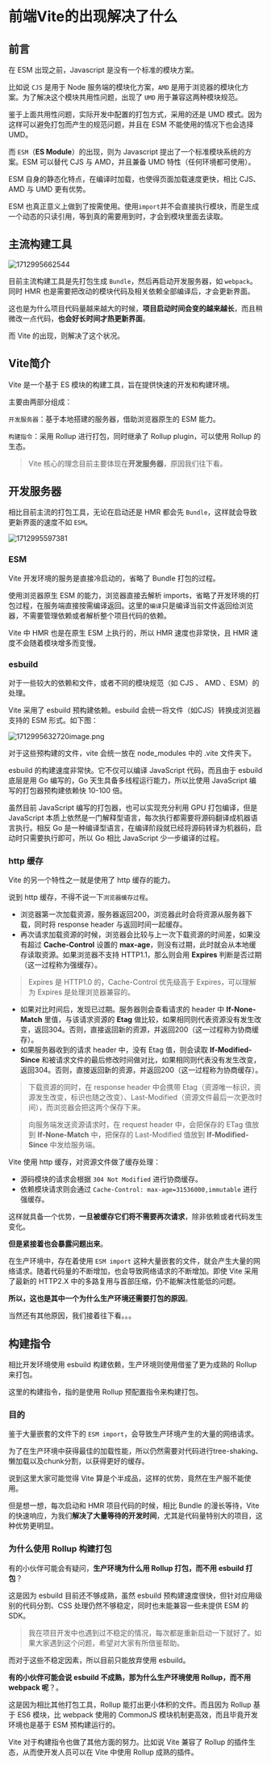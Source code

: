 # 前端Vite的出现解决了什么

## **前言**

在 ESM 出现之前，Javascript 是没有一个标准的模块方案。

比如说 `CJS` 是用于 Node 服务端的模块化方案，`AMD` 是用于浏览器的模块化方案。为了解决这个模块共用性问题，出现了 `UMD` 用于兼容这两种模块规范。

鉴于上面共用性问题，实际开发中配置的打包方式，采用的还是 UMD 模式。因为这样可以避免打包而产生的规范问题，并且在 ESM 不能使用的情况下也会选择 UMD。

而 `ESM`（**ES Module**）的出现，则为 Javascript 提出了一个标准模块系统的方案。ESM 可以替代 CJS 与 AMD，并且兼备 UMD 特性（任何环境都可使用）。

ESM 自身的静态化特点，在编译时加载，也使得页面加载速度更快，相比 CJS、AMD 与 UMD 更有优势。

ESM 也真正意义上做到了按需使用。使用`import`并不会直接执行模块，而是生成一个动态的只读引用，等到真的需要用到时，才会到模块里面去读取。

## **主流构建工具**

![1712995662544](C:\Users\Administrator\AppData\Roaming\Typora\typora-user-images\1712995662544.png)

目前主流构建工具是先打包生成 `Bundle`，然后再启动开发服务器，如 `webpack`。同时 HMR 也是需要把改动的模块代码及相关依赖全部编译后，才会更新界面。

这也是为什么项目代码量越来越大的时候，**项目启动时间会变的越来越长**，而且稍微改一点代码，**也会好长时间才热更新界面**。

而 Vite 的出现，则解决了这个状况。

## **Vite简介**

Vite 是一个基于 ES 模块的构建工具，旨在提供快速的开发和构建环境。

主要由两部分组成：

`开发服务器`：基于本地搭建的服务器，借助浏览器原生的 ESM 能力。

`构建指令`：采用 Rollup 进行打包，同时继承了 Rollup plugin，可以使用 Rollup 的生态。

> Vite 核心的理念目前主要体现在**开发服务器**，原因我们往下看。

## **开发服务器**

相比目前主流的打包工具，无论在启动还是 HMR 都会先 `Bundle`，这样就会导致更新界面的速度不如 `ESM`。

![1712995597381](C:\Users\Administrator\AppData\Roaming\Typora\typora-user-images\1712995597381.png)

### **ESM**

Vite 开发环境的服务是直接冷启动的，省略了 Bundle 打包的过程。

使用浏览器原生 ESM 的能力，浏览器直接去解析 imports，省略了开发环境的打包过程，在服务端直接按需编译返回。这里的`编译`只是编译当前文件返回给浏览器，不需要管理依赖或者解析整个项目代码的依赖。

Vite 中 HMR 也是在原生 ESM 上执行的，所以 HMR 速度也非常快，且 HMR 速度不会随着模块增多而变慢。

### **esbuild**

对于一些较大的依赖和文件，或者不同的模块规范（如 CJS 、 AMD 、ESM）的处理。

Vite 采用了 esbuild 预构建依赖。esbuild 会统一将文件（如CJS）转换成浏览器支持的 ESM 形式。如下图：

![1712995632720](C:\Users\Administrator\AppData\Roaming\Typora\typora-user-images\1712995632720.png)image.png

对于这些预构建的文件，vite 会统一放在 node_modules 中的 .vite 文件夹下。

esbuild 的构建速度非常快。它不仅可以编译 JavaScript 代码，而且由于 esbuild 底层是用 Go 编写的，Go 天生具备多线程运行能力，所以比使用 JavaScript 编写的打包器预构建依赖快 10-100 倍。

虽然目前 JavaScript 编写的打包器，也可以实现充分利用 GPU 打包编译，但是 JavaScript 本质上依然是一门解释型语言，每次执行都需要将源码翻译成机器语言执行。相反 Go 是一种编译型语言，在编译阶段就已经将源码转译为机器码，启动时只需要执行即可，所以 Go 相比 JavaScript 少一步编译的过程。

### **http 缓存**

Vite 的另一个特性之一就是使用了 http 缓存的能力。

说到 http 缓存，不得不说一下`浏览器缓存过程`。

- 浏览器第一次加载资源，服务器返回200，浏览器此时会将资源从服务器下载，同时将 response header 与返回时间一起缓存。
- 再次请求加载资源的时候，浏览器会比较与上一次下载资源的时间差，如果没有超过 **Cache-Control** 设置的 **max-age**，则没有过期，此时就会从本地缓存读取资源。如果浏览器不支持 HTTP1.1，那么则会用 **Expires** 判断是否过期（这一过程称为强缓存）。

> Expires 是 HTTP1.0 的，Cache-Control 优先级高于 Expires，可以理解为 Expires 是处理浏览器兼容的。

- 如果对比时间后，发现已过期。服务器则会查看请求的 header 中 **If-None-Match** 里值，与该请求资源的 **Etag** 做比较，如果相同则代表资源没有发生改变，返回304。否则，直接返回新的资源，并返回200（这一过程称为协商缓存）。
- 如果服务器收到的请求 header 中，没有 Etag 值，则会读取 **If-Modified-Since** 和被请求文件的最后修改时间做对比，如果相同则代表没有发生改变，返回304。否则，直接返回新的资源，并返回200（这一过程称为协商缓存）。

> 下载资源的同时，在 response header 中会携带 Etag（资源唯一标识，资源发生改变，标识也随之改变）、Last-Modified（资源文件最后一次更改时间），而浏览器会把这两个保存下来。

> 向服务端发送资源请求时，在 request header 中，会把保存的 ETag 值放到 **If-None-Match** 中，把保存的 Last-Modified 值放到 **If-Modified-Since** 中发给服务端。

Vite 使用 http 缓存，对资源文件做了缓存处理：

- 源码模块的请求会根据 `304 Not Modified` 进行协商缓存。
- 依赖模块请求则会通过 `Cache-Control: max-age=31536000,immutable` 进行强缓存。

这样就具备一个优势，**一旦被缓存它们将不需要再次请求**，除非依赖或者代码发生变化。

**但是紧接着也会暴露问题出来**。

在生产环境中，存在着使用 `ESM import` 这种大量嵌套的文件，就会产生大量的网络请求。随着代码量的不断增加，也会导致网络请求的不断增加。即使 Vite 采用了最新的 HTTP2.X 中的多路复用与首部压缩，仍不能解决性能低的问题。

**所以，这也是其中一个为什么生产环境还需要打包的原因**。

当然还有其他原因，我们接着往下看。。。

## **构建指令**

相比开发环境使用 esbuild 构建依赖，生产环境则使用借鉴了更为成熟的 Rollup 来打包。

这里的构建指令，指的是使用 Rollup 预配置指令来构建打包。

### **目的**

鉴于大量嵌套的文件下的 `ESM import`，会导致生产环境产生的大量的网络请求。

为了在生产环境中获得最佳的加载性能，所以仍然需要对代码进行tree-shaking、懒加载以及chunk分割，以获得更好的缓存。

说到这里大家可能觉得 Vite 算是个半成品，这样的优势，竟然在生产服不能使用。

但是想一想，每次启动和 HMR 项目代码的时候，相比 Bundle 的漫长等待，Vite 的快速响应，为我们**解决了大量等待的开发时间**，尤其是代码量特别大的项目，这种优势更明显。

### **为什么使用 Rollup 构建打包**

有的小伙伴可能会有疑问，**生产环境为什么用 Rollup 打包，而不用 esbuild 打包**？

这是因为 esbuild 目前还不够成熟，虽然 esbuild 预构建速度很快，但针对应用级别的代码分割、CSS 处理仍然不够稳定，同时也未能兼容一些未提供 ESM 的 SDK。

> 我在项目开发中也遇到过不稳定的情况，每次都是重新启动一下就好了。如果大家遇到这个问题，希望对大家有所借鉴帮助。

而对于这些不稳定因素，所以目前只能放弃使用 esbuild。

**有的小伙伴可能会说 esbuild 不成熟，那为什么生产环境使用 Rollup，而不用 webpack 呢**？。

这是因为相比其他打包工具，Rollup 能打出更小体积的文件。而且因为 Rollup 基于 ES6 模块，比 webpack 使用的 CommonJS 模块机制更高效，而且毕竟开发环境也是基于 ESM 预构建运行的。

Vite 对于构建指令也做了其他方面的努力。比如说 Vite 兼容了 Rollup 的插件生态，从而使开发人员可以在 Vite 中使用 Rollup 成熟的插件。